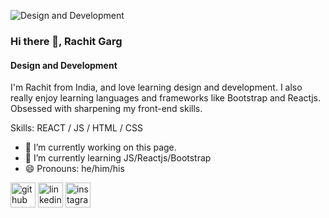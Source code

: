 ![Design and Development](https://media-exp1.licdn.com/dms/image/C4D16AQHN1lOX9X7p5w/profile-displaybackgroundimage-shrink_350_1400/0/1661188444696?e=1667433600&v=beta&t=s2dqDfQkr6Y-O3UTSVpnC7NZ41jagEYTdizCVtKVZws)

### Hi there 👋, Rachit Garg
#### Design and Development

I'm Rachit from India, and love learning design and development. I also really enjoy learning languages and frameworks like Bootstrap and Reactjs. Obsessed with sharpening my front-end skills.

Skills: REACT / JS / HTML / CSS

- 🔭 I’m currently working on this page. 
- 🌱 I’m currently learning JS/Reactjs/Bootstrap 
- 😄 Pronouns: he/him/his 


[<img src='https://cdn.jsdelivr.net/npm/simple-icons@3.0.1/icons/github.svg' alt='github' height='40'>](https://github.com/Rachitgarg56)  [<img src='https://cdn.jsdelivr.net/npm/simple-icons@3.0.1/icons/linkedin.svg' alt='linkedin' height='40'>](https://www.linkedin.com/in/rachitgarg56/)  [<img src='https://cdn.jsdelivr.net/npm/simple-icons@3.0.1/icons/instagram.svg' alt='instagram' height='40'>](https://www.instagram.com/__emanate/)  

